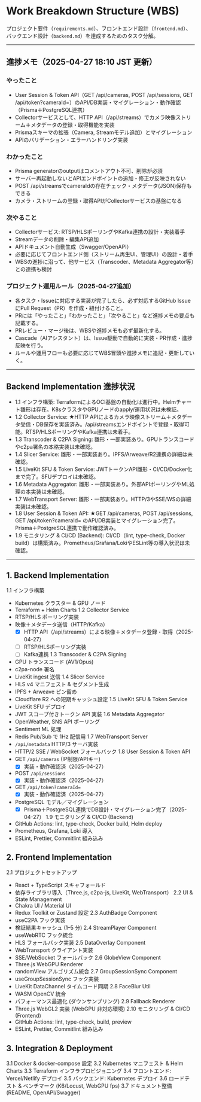 # Work Breakdown Structure (WBS)

プロジェクト要件（`requirements.md`）、フロントエンド設計（`frontend.md`）、バックエンド設計（`backend.md`）を達成するためのタスク分解。

---

## 進捗メモ（2025-04-27 18:10 JST 更新）

### やったこと
- User Session & Token API（GET /api/cameras, POST /api/sessions, GET /api/token?cameraId=）のAPI/DB実装・マイグレーション・動作確認（Prisma＋PostgreSQL連携）
- Collectorサービスとして、HTTP API（/api/streams）でカメラ映像ストリーム＋メタデータの登録・取得機能を実装
- Prismaスキーマの拡張（Camera, Streamモデル追加）とマイグレーション
- APIのバリデーション・エラーハンドリング実装

### わかったこと
- Prisma generatorのoutputはコメントアウト不可、削除が必須
- サーバー再起動しないとAPIエンドポイントの追加・修正が反映されない
- POST /api/streamsでcameraIdの存在チェック・メタデータ(JSON)保存もできる
- カメラ・ストリームの登録・取得APIがCollectorサービスの基盤になる

### 次やること
- Collectorサービス: RTSP/HLSポーリングやKafka連携の設計・実装着手
- Streamデータの削除・編集API追加
- APIドキュメント自動生成（Swagger/OpenAPI）
- 必要に応じてフロントエンド側（ストリーム再生UI、管理UI）の設計・着手
- WBSの進捗に沿って、他サービス（Transcoder、Metadata Aggregator等）との連携も検討

### プロジェクト運用ルール（2025-04-27追加）
- 各タスク・Issueに対応する実装が完了したら、必ず対応するGitHub IssueにPull Request（PR）を作成・紐付けること。
- PRには「やったこと」「わかったこと」「次やること」など進捗メモの要点も記載する。
- PRレビュー・マージ後は、WBSや進捗メモも必ず最新化する。
- Cascade（AIアシスタント）は、Issue駆動で自動的に実装・PR作成・進捗反映を行う。
- ルールや運用フローも必要に応じてWBS冒頭や進捗メモに追記・更新していく。

---

## Backend Implementation 進捗状況
- 1.1 インフラ構築: TerraformによるOCI基盤の自動化は進行中。Helmチャート雛形は存在。K8sクラスタやGPUノードのapply/運用状況は未検証。
- 1.2 Collector Service: ★HTTP APIによるカメラ映像ストリーム＋メタデータ受信・DB保存を実装済み。/api/streamsエンドポイントで登録・取得可能。RTSP/HLSポーリングやKafka連携は未着手。
- 1.3 Transcoder & C2PA Signing: 雛形・一部実装あり。GPUトランスコードやc2pa署名の本格実装は未確認。
- 1.4 Slicer Service: 雛形・一部実装あり。IPFS/Arweave/R2連携の詳細は未確認。
- 1.5 LiveKit SFU & Token Service: JWTトークンAPI雛形・CI/CD/Docker化まで完了。SFUデプロイは未確認。
- 1.6 Metadata Aggregator: 雛形・一部実装あり。外部APIポーリングやML処理の本実装は未確認。
- 1.7 WebTransport Server: 雛形・一部実装あり。HTTP/3やSSE/WSの詳細実装は未確認。
- 1.8 User Session & Token API: ★GET /api/cameras, POST /api/sessions, GET /api/token?cameraId= のAPI/DB実装とマイグレーション完了。Prisma＋PostgreSQL連携で動作確認済み。
- 1.9 モニタリング & CI/CD (Backend): CI/CD（lint, type-check, Docker build）は構築済み。Prometheus/Grafana/LokiやESLint等の導入状況は未確認。

---

## 1. Backend Implementation
1.1 インフラ構築
  - Kubernetes クラスター & GPU ノード
  - Terraform + Helm Charts
1.2 Collector Service
  - RTSP/HLS ポーリング実装
  - 映像＋メタデータ送信（HTTP/Kafka）
    - [x] HTTP API（/api/streams）による映像＋メタデータ登録・取得（2025-04-27）
    - [ ] RTSP/HLSポーリング実装
    - [ ] Kafka連携
1.3 Transcoder & C2PA Signing
  - GPU トランスコード (AV1/Opus)
  - c2pa-node 署名
  - LiveKit ingest 送信
1.4 Slicer Service
  - HLS v4 マニフェスト & セグメント生成
  - IPFS + Arweave ピン留め
  - Cloudflare R2 への短期キャッシュ設定
1.5 LiveKit SFU & Token Service
  - LiveKit SFU デプロイ
  - JWT スコープ付きトークン API 実装
1.6 Metadata Aggregator
  - OpenWeather, SNS API ポーリング
  - Sentiment ML 処理
  - Redis Pub/Sub で 1Hz 配信用
1.7 WebTransport Server
  - `/api/metadata` HTTP/3 サーバ実装
  - HTTP/2 SSE / WebSocket フォールバック
1.8 User Session & Token API
  - GET `/api/cameras` (IP制限/APIキー)
    - [x] 実装・動作確認済（2025-04-27）
  - POST `/api/sessions`
    - [x] 実装・動作確認済（2025-04-27）
  - GET `/api/token?cameraId=`
    - [x] 実装・動作確認済（2025-04-27）
  - PostgreSQL モデル／マイグレーション
    - [x] Prisma＋PostgreSQL連携でDB設計・マイグレーション完了（2025-04-27）
1.9 モニタリング & CI/CD (Backend)
  - GitHub Actions: lint, type-check, Docker build, Helm deploy
  - Prometheus, Grafana, Loki 導入
  - ESLint, Prettier, Commitlint 組み込み

## 2. Frontend Implementation
2.1 プロジェクトセットアップ
  - React + TypeScript スキャフォールド
  - 依存ライブラリ導入（Three.js, c2pa-js, LiveKit, WebTransport）
2.2 UI & State Management
  - Chakra UI / Material UI
  - Redux Toolkit or Zustand 設定
2.3 AuthBadge Component
  - useC2PA フック実装
  - 検証結果キャッシュ (1–5 分)
2.4 StreamPlayer Component
  - useWebRTC フック統合
  - HLS フォールバック実装
2.5 DataOverlay Component
  - WebTransport クライアント実装
  - SSE/WebSocket フォールバック
2.6 GlobeView Component
  - Three.js WebGPU Renderer
  - randomView アルゴリズム統合
2.7 GroupSessionSync Component
  - useGroupSessionSync フック実装
  - LiveKit DataChannel タイムコード同期
2.8 FaceBlur Util
  - WASM OpenCV 統合
  - パフォーマンス最適化 (ダウンサンプリング)
2.9 Fallback Renderer
  - Three.js WebGL2 実装 (WebGPU 非対応環境)
2.10 モニタリング & CI/CD (Frontend)
  - GitHub Actions: lint, type-check, build, preview
  - ESLint, Prettier, Commitlint 組み込み

## 3. Integration & Deployment
3.1 Docker & docker-compose 設定
3.2 Kubernetes マニフェスト & Helm Charts
3.3 Terraform インフラプロビジョニング
3.4 フロントエンド: Vercel/Netlify デプロイ
3.5 バックエンド: Kubernetes デプロイ
3.6 ロードテスト & ベンチマーク (K6/Locust, WebGPU fps)
3.7 ドキュメント整備 (README, OpenAPI/Swagger)
